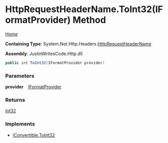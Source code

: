 # HttpRequestHeaderName\.ToInt32\(IFormatProvider\) Method

[Home](../../../../README.md)

**Containing Type**: System\.Net\.Http\.Headers\.[HttpRequestHeaderName](../README.md)

**Assembly**: JustinWritesCode\.Http\.dll

```csharp
public int ToInt32(IFormatProvider provider)
```

### Parameters

**provider** &ensp; [IFormatProvider](https://docs.microsoft.com/en-us/dotnet/api/system.iformatprovider)

### Returns

[Int32](https://docs.microsoft.com/en-us/dotnet/api/system.int32)

### Implements

* [IConvertible.ToInt32](https://docs.microsoft.com/en-us/dotnet/api/system.iconvertible.toint32)

